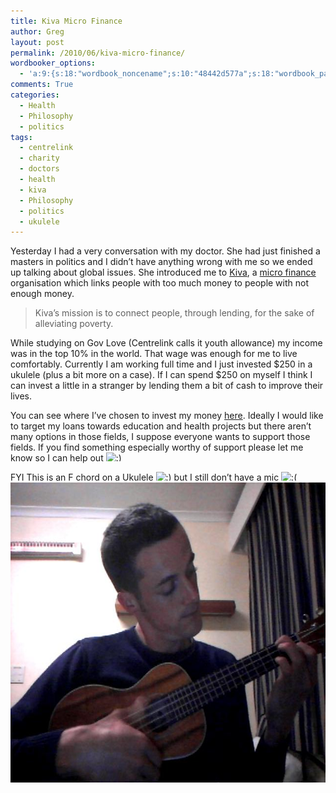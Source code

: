 ```yaml
---
title: Kiva Micro Finance
author: Greg
layout: post
permalink: /2010/06/kiva-micro-finance/
wordbooker_options:
  - 'a:9:{s:18:"wordbook_noncename";s:10:"48442d577a";s:18:"wordbook_page_post";s:4:"-100";s:18:"wordbook_orandpage";s:1:"2";s:23:"wordbook_default_author";s:1:"2";s:23:"wordbook_extract_length";s:3:"256";s:19:"wordbook_actionlink";s:3:"300";s:18:"wordbook_attribute";s:31:"Posted a new post on their blog";s:29:"wordbooker_status_update_text";s:35:": New blog post :  %title% - %link%";s:20:"wordbook_comment_get";s:2:"on";}'
comments: True
categories:
  - Health
  - Philosophy
  - politics
tags:
  - centrelink
  - charity
  - doctors
  - health
  - kiva
  - Philosophy
  - politics
  - ukulele
---
```

Yesterday I had a very conversation with my doctor. She had just finished a masters in politics and I didn&#8217;t have anything wrong with me so we ended up talking about global issues. She introduced me to [Kiva][1], a [micro finance][2] organisation which links people with too much money to people with not enough money.

> Kiva&#8217;s mission is to connect people, through lending, for the sake of alleviating poverty.

While studying on Gov Love (Centrelink calls it youth allowance) my income was in the top 10% in the world. That wage was enough for me to live comfortably. Currently I am working full time and I just invested $250 in a ukulele (plus a bit more on a case). If I can spend $250 on myself I think I can invest a little in a stranger by lending them a bit of cash to improve their lives.

You can see where I&#8217;ve chosen to invest my money [here][3]. Ideally I would like to target my loans towards education and health projects but there aren&#8217;t many options in those fields, I suppose everyone wants to support those fields. If you find something especially worthy of support please let me know so I can help out <img src="http://gregology.net/wp-includes/images/smilies/simple-smile.png" alt=":)" class="wp-smiley" style="height: 1em; max-height: 1em;" />

FYI This is an F chord on a Ukulele <img src="http://gregology.net/wp-includes/images/smilies/simple-smile.png" alt=":)" class="wp-smiley" style="height: 1em; max-height: 1em;" /> but I still don&#8217;t have a mic <img src="http://gregology.net/wp-includes/images/smilies/frownie.png" alt=":(" class="wp-smiley" style="height: 1em; max-height: 1em;" />  
[<img class="aligncenter size-full wp-image-438" title="F chord" src="/wp-content/uploads/2010/06/2010-06-29-213650.jpg" alt="" width="640" height="480" />][4]

 [1]: http://www.kiva.org
 [2]: http://en.wikipedia.org/wiki/Micro_finance
 [3]: http://www.kiva.org/lender/gregology
 [4]: /wp-content/uploads/2010/06/2010-06-29-213650.jpg